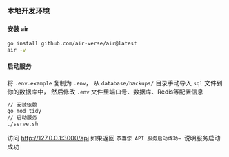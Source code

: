### 本地开发环境

####  安装 air
```bash
go install github.com/air-verse/air@latest
air -v
```

#### 启动服务
将 `.env.example` 复制为 `.env`， 从 `database/backups/` 目录手动导入 `sql` 文件到你的数据库中， 然后修改 `.env` 文件里端口号、数据库、Redis等配置信息

```bash
// 安装依赖
go mod tidy
// 启动服务
./serve.sh
```

访问 http://127.0.0.1:3000/api 如果返回 `恭喜您 API 服务启动成功~ `说明服务启动成功

